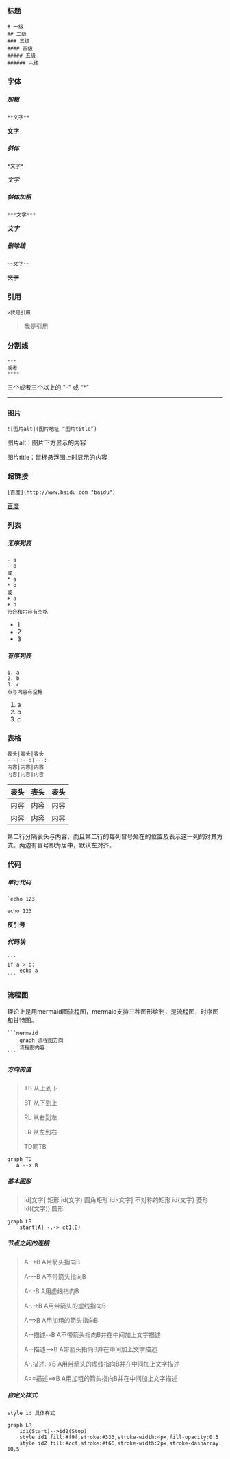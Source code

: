 ### 标题

```
# 一级
## 二级
### 三级
#### 四级
##### 五级
###### 六级
```

### 字体

##### 加粗

```
**文字**
```

**文字**

##### 斜体

```
*文字*
```

*文字*

##### 斜体加粗

```
***文字***
```

***文字***

##### 删除线

```
~~文字~~
```

~~文字~~

### 引用

```
>我是引用
```

>我是引用

### 分割线

```
---
或者
****
```

三个或者三个以上的 "-" 或 “*”

****

### 图片

```
![图片alt](图片地址 “图片title”)
```

图片alt：图片下方显示的内容

图片title：鼠标悬浮图上时显示的内容

### 超链接

```
[百度](http://www.baidu.com "baidu")
```

[百度](http://www.baidu.com "baidu")

### 列表

##### 无序列表

```
- a
- b
或
* a
* b
或
+ a
+ b
符合和内容有空格
```

- 1
- 2
- 3

##### 有序列表

```
1. a
2. b
3. c
点与内容有空格
```

1. a
2. b
3. c

### 表格

```
表头|表头|表头
---|:--:|---:
内容|内容|内容
内容|内容|内容
```

| 表头 | 表头 | 表头 |
| ---- | :--: | ---: |
| 内容 | 内容 | 内容 |
| 内容 | 内容 | 内容 |

第二行分隔表头与内容，而且第二行的每列冒号处在的位置及表示这一列的对其方式。两边有冒号即为居中，默认左对齐。

### 代码

##### 单行代码

```
`echo 123`
```

`echo 123`

**反引号**

##### 代码块

```
​```
if a > b:
	echo a
​```
```

### 流程图

理论上是用mermaid画流程图，mermaid支持三种图形绘制，是流程图，时序图和甘特图。

```
​```mermaid
	graph 流程图方向
	流程图内容
​```
```

##### 方向的值

> TB 从上到下
>
> BT 从下到上
>
> RL 从右到左
>
> LR 从左到右
>
> TD同TB

```mermaid
graph TD
   A --> B
```

##### 基本图形

> id[文字] 矩形
> id(文字) 圆角矩形
> id>文字] 不对称的矩形
> id{文字} 菱形
> id((文字)) 圆形

```mermaid
graph LR
	start[A] -.-> ct1(B)
```

##### 节点之间的连接

> A-->B  A带箭头指向B
>
> A---B  A不带箭头指向B
>
> A-.-B  A用虚线指向B
>
> A-.->B  A用带箭头的虚线指向B
>
> A==>B  A用加粗的箭头指向B
>
> A--描述--B  A不带箭头指向B并在中间加上文字描述
>
> A--描述-->B  A带箭头指向B并在中间加上文字描述
>
> A-.描述.->B  A用带箭头的虚线指向B并在中间加上文字描述
>
> A==描述==>B  A用加粗的箭头指向B并在中间加上文字描述

##### 自定义样式

```
style id 具体样式
```

```mermaid
graph LR
    id1(Start)-->id2(Stop)
    style id1 fill:#f9f,stroke:#333,stroke-width:4px,fill-opacity:0.5
    style id2 fill:#ccf,stroke:#f66,stroke-width:2px,stroke-dasharray: 10,5
```

